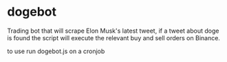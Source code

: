 # dogebot
Trading bot that will scrape Elon Musk's latest tweet, if a tweet about doge is found the script will execute the relevant buy and sell orders on Binance.

to use run dogebot.js on a cronjob
